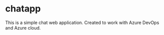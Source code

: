 # chatapp

This is a simple chat web application. Created to work with Azure DevOps and Azure cloud.